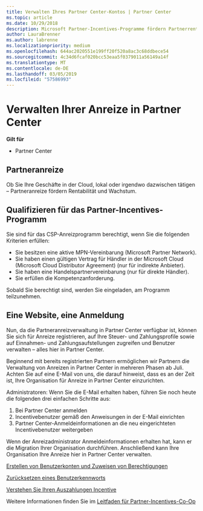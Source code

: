 ```yaml
---
title: Verwalten Ihres Partner Center-Kontos | Partner Center
ms.topic: article
ms.date: 10/29/2018
description: Microsoft Partner-Incentives-Programme fördern Partnerrentabilität und -wachstum.
author: LauraBrenner
ms.author: labrenne
ms.localizationpriority: medium
ms.openlocfilehash: 644ac2020551e199ff20f520a8ac3c68ddbece54
ms.sourcegitcommit: 4c34d6fcaf020bcc53eaa5f0379011a56149a14f
ms.translationtype: MT
ms.contentlocale: de-DE
ms.lasthandoff: 03/05/2019
ms.locfileid: "57586993"
---
```

# <a name="manage-your-incentives-in-partner-center"></a>Verwalten Ihrer Anreize in Partner Center 

**Gilt für**

-  Partner Center

## <a name="partner-incentives"></a>Partneranreize 

Ob Sie Ihre Geschäfte in der Cloud, lokal oder irgendwo dazwischen tätigen – Partneranreize fördern Rentabilität und Wachstum.

## <a name="qualify-for-the-partner-incentives-program"></a>Qualifizieren für das Partner-Incentives-Programm

Sie sind für das CSP-Anreizprogramm berechtigt, wenn Sie die folgenden Kriterien erfüllen:

-   Sie besitzen eine aktive MPN-Vereinbarung (Microsoft Partner Network). 
-   Sie haben einen gültigen Vertrag für Händler in der Microsoft Cloud (Microsoft Cloud Distributor Agreement) (nur für indirekte Anbieter).
-   Sie haben eine Handelspartnervereinbarung (nur für direkte Händler).
-   Sie erfüllen die Kompetenzanforderung.

Sobald Sie berechtigt sind, werden Sie eingeladen, am Programm teilzunehmen.

## <a name="one-site-one-sign-in"></a>Eine Website, eine Anmeldung

Nun, da die Partneranreizverwaltung in Partner Center verfügbar ist, können Sie sich für Anreize registrieren, auf Ihre Steuer- und Zahlungsprofile sowie auf Einnahmen- und Zahlungsaufstellungen zugreifen und Benutzer verwalten – alles hier in Partner Center. 

Beginnend mit bereits registrierten Partnern ermöglichen wir Partnern die Verwaltung von Anreizen in Partner Center in mehreren Phasen ab Juli. Achten Sie auf eine E-Mail von uns, die darauf hinweist, dass es an der Zeit ist, Ihre Organisation für Anreize in Partner Center einzurichten. 

Administratoren: Wenn Sie die E-Mail erhalten haben, führen Sie noch heute die folgenden drei einfachen Schritte aus:

1.  Bei Partner Center anmelden 
2.  Incentivebenutzer gemäß den Anweisungen in der E-Mail einrichten 
3.  Partner Center-Anmeldeinformationen an die neu eingerichteten Incentivebenutzer weitergeben

Wenn der Anreizadministrator Anmeldeinformationen erhalten hat, kann er die Migration Ihrer Organisation durchführen. Anschließend kann Ihre Organisation Ihre Anreize hier in Partner Center verwalten.


[Erstellen von Benutzerkonten und Zuweisen von Berechtigungen](create-user-accounts-and-set-permissions.md)

[Zurücksetzen eines Benutzerkennworts](reset-a-user-password.md)

[Verstehen Sie Ihren Auszahlungen Incentive](understand-incentive-payouts.md)

Weitere Informationen finden Sie im [Leitfaden für Partner-Incentives-Co-Op](https://assets.microsoft.com/coop-guidebook.pdf)
